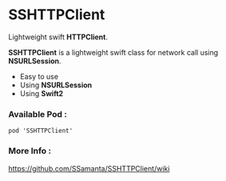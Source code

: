 # SSHTTPClient 

Lightweight swift **HTTPClient**.

**SSHTTPClient** is a lightweight swift class for network call using **NSURLSession**.

  - Easy to use
  - Using **NSURLSession**
  - Using **Swift2** 

### Available Pod :
`pod 'SSHTTPClient'`

### More Info :

https://github.com/SSamanta/SSHTTPClient/wiki




